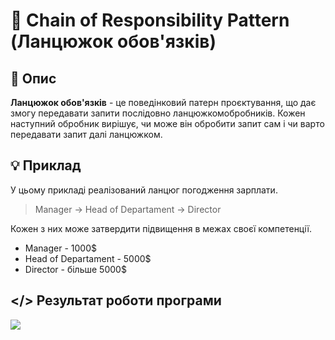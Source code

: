 ﻿# 🔗 Chain of Responsibility Pattern (Ланцюжок обов'язків)
## 💬 Опис
**Ланцюжок обов'язків** - це поведінковий патерн проєктування, що дає змогу передавати запити послідовно ланцюжкомобробників. Кожен наступний обробник вирішує, чи може він обробити запит сам і чи варто передавати запит далі ланцюжком.
## 💡 Приклад
У цьому прикладі реалізований ланцюг погодження зарплати.
>Manager -> Head of Departament -> Director

Кожен з них може затвердити підвищення в межах своєї компетенції.

+ Manager - 1000$
+ Head of Departament - 5000$
+ Director - більше 5000$
## </> Результат роботи програми
![](https://github.com/user-attachments/assets/074b22a2-7879-4296-9e9b-35af48e40443)
